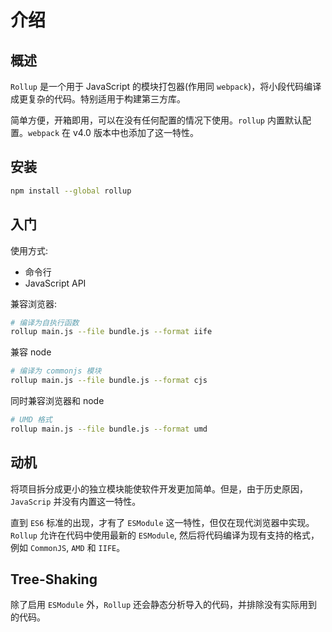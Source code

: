 # 介绍

## 概述

`Rollup` 是一个用于 JavaScript 的模块打包器(作用同 `webpack`)，将小段代码编译成更复杂的代码。特别适用于构建第三方库。

简单方便，开箱即用，可以在没有任何配置的情况下使用。`rollup` 内置默认配置。`webpack` 在 v4.0 版本中也添加了这一特性。

## 安装

```bash
npm install --global rollup
```

## 入门

使用方式:

- 命令行
- JavaScript API

兼容浏览器:

```bash
# 编译为自执行函数
rollup main.js --file bundle.js --format iife
```

兼容 node

```bash
# 编译为 commonjs 模块
rollup main.js --file bundle.js --format cjs
```

同时兼容浏览器和 node

```bash
# UMD 格式
rollup main.js --file bundle.js --format umd
```

## 动机

将项目拆分成更小的独立模块能使软件开发更加简单。但是，由于历史原因，`JavaScrip` 并没有内置这一特性。

直到 `ES6` 标准的出现，才有了 `ESModule` 这一特性，但仅在现代浏览器中实现。 `Rollup` 允许在代码中使用最新的 `ESModule`, 然后将代码编译为现有支持的格式，例如 `CommonJS`, `AMD` 和 `IIFE`。

## Tree-Shaking

除了启用 `ESModule` 外，`Rollup` 还会静态分析导入的代码，并排除没有实际用到的代码。